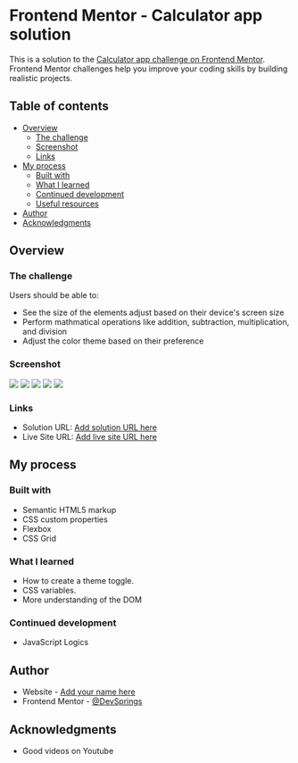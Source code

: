 # Frontend Mentor - Calculator app solution

This is a solution to the [Calculator app challenge on Frontend Mentor](https://www.frontendmentor.io/challenges/calculator-app-9lteq5N29). Frontend Mentor challenges help you improve your coding skills by building realistic projects. 

## Table of contents

- [Overview](#overview)
  - [The challenge](#the-challenge)
  - [Screenshot](#screenshot)
  - [Links](#links)
- [My process](#my-process)
  - [Built with](#built-with)
  - [What I learned](#what-i-learned)
  - [Continued development](#continued-development)
  - [Useful resources](#useful-resources)
- [Author](#author)
- [Acknowledgments](#acknowledgments)


## Overview

### The challenge

Users should be able to:

- See the size of the elements adjust based on their device's screen size
- Perform mathmatical operations like addition, subtraction, multiplication, and division
- Adjust the color theme based on their preference

### Screenshot

![](./screenshots/Screenshot%202025-07-13%20at%2016-15-46%20Frontend%20Mentor%20Calculator%20app.png)
![](./screenshots/Screenshot%202025-07-13%20at%2016-16-03%20Frontend%20Mentor%20Calculator%20app.png)
![](./screenshots/Screenshot%202025-07-13%20at%2016-16-39%20Frontend%20Mentor%20Calculator%20app.png)
![](./screenshots/Screenshot%202025-07-13%20at%2016-17-04%20Frontend%20Mentor%20Calculator%20app.png)
![](./screenshots/Screenshot%202025-07-13%20at%2016-17-50%20Frontend%20Mentor%20Calculator%20app.png)


### Links

- Solution URL: [Add solution URL here](https://your-solution-url.com)
- Live Site URL: [Add live site URL here](https://calculatorapp7.netlify.app/)

## My process

### Built with

- Semantic HTML5 markup
- CSS custom properties
- Flexbox
- CSS Grid


### What I learned

- How to create a theme toggle.
- CSS variables.
- More understanding of the DOM

### Continued development

- JavaScript Logics

## Author

- Website - [Add your name here](https://www.your-site.com)
- Frontend Mentor - [@DevSprings](https://www.frontendmentor.io/profile/DevSprings)


## Acknowledgments

- Good videos on Youtube

